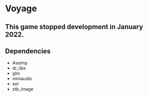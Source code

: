 # Voyage

## This game stopped development in January 2022.

## Dependencies
- Assimp
- dr_libs
- glm
- miniaudio
- sol
- stb_image
